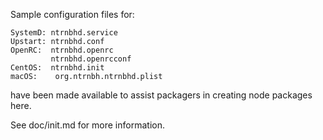 Sample configuration files for:
```
SystemD: ntrnbhd.service
Upstart: ntrnbhd.conf
OpenRC:  ntrnbhd.openrc
         ntrnbhd.openrcconf
CentOS:  ntrnbhd.init
macOS:    org.ntrnbh.ntrnbhd.plist
```
have been made available to assist packagers in creating node packages here.

See doc/init.md for more information.

